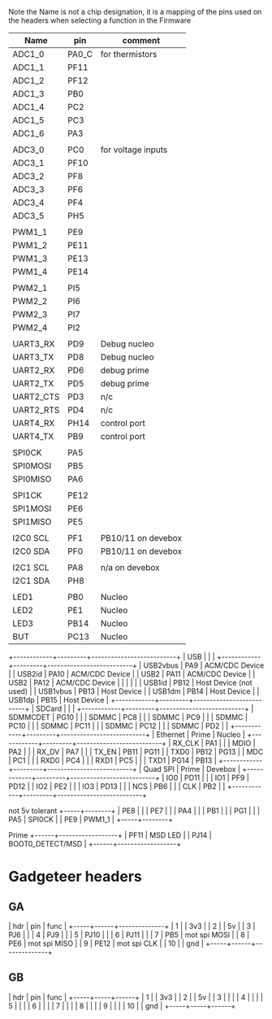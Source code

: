 Note the Name is not a chip designation, it is a mapping of the
pins used on the headers when selecting a function in the Firmware


| Name       | pin     | comment                  |
| ---------- | ------- | ------------------------ |
| ADC1_0     | PA0_C   | for thermistors          |
| ADC1_1     | PF11    |                          |
| ADC1_2     | PF12    |                          |
| ADC1_3     | PB0     |                          |
| ADC1_4     | PC2     |                          |
| ADC1_5     | PC3     |                          |
| ADC1_6     | PA3     |                          |
|            |         |                          |
| ADC3_0     | PC0     | for voltage inputs       |
| ADC3_1     | PF10    |                          |
| ADC3_2     | PF8     |                          |
| ADC3_3     | PF6     |                          |
| ADC3_4     | PF4     |                          |
| ADC3_5     | PH5     |                          |
|            |         |                          |
| PWM1_1     | PE9     |                          |
| PWM1_2     | PE11    |                          |
| PWM1_3     | PE13    |                          |
| PWM1_4     | PE14    |                          |
|            |         |                          |
| PWM2_1     | PI5     |                          |
| PWM2_2     | PI6     |                          |
| PWM2_3     | PI7     |                          |
| PWM2_4     | PI2     |                          |
|            |         |                          |
| UART3_RX   | PD9     | Debug nucleo             |
| UART3_TX   | PD8     | Debug nucleo             |
| UART2_RX   | PD6     | debug prime              |
| UART2_TX   | PD5     | debug prime              |
| UART2_CTS  | PD3     | n/c                      |
| UART2_RTS  | PD4     | n/c                      |
| UART4_RX   | PH14    | control port             |
| UART4_TX   | PB9     | control port             |
|            |         |                          |
| SPI0CK     | PA5     |                          |
| SPI0MOSI   | PB5     |                          |
| SPI0MISO   | PA6     |                          |
|            |         |                          |
| SPI1CK     | PE12    |                          |
| SPI1MOSI   | PE6     |                          |
| SPI1MISO   | PE5     |                          |
|            |         |                          |
| I2C0 SCL   | PF1     | PB10/11 on devebox       |
| I2C0 SDA   | PF0     | PB10/11 on devebox       |
|            |         |                          |
| I2C1 SCL   | PA8     | n/a on devebox           |
| I2C1 SDA   | PH8     |                          |
|            |         |                          |
| LED1       | PB0     | Nucleo                   |
| LED2       | PE1     | Nucleo                   |
| LED3       | PB14    | Nucleo                   |
| BUT        | PC13    | Nucleo                   |
+------------+---------+--------------------------+
| USB        |         |                          |
+------------+---------+--------------------------+
| USB2vbus   | PA9     | ACM/CDC Device           |
| USB2id     | PA10    | ACM/CDC Device           |
| USB2       | PA11    | ACM/CDC Device           |
| USB2       | PA12    | ACM/CDC Device           |
|            |         |                          |
| USB1id     | PB12    | Host Device (not used)   |
| USB1vbus   | PB13    | Host Device              |
| USB1dm     | PB14    | Host Device              |
| USB1dp     | PB15    | Host Device              |
+------------+---------+--------------------------+
| SDCard     |         |                          |
+------------+---------+--------------------------+
| SDMMCDET   | PG10    |                          |
| SDMMC      | PC8     |                          |
| SDMMC      | PC9     |                          |
| SDMMC      | PC10    |                          |
| SDMMC      | PC11    |                          |
| SDMMC      | PC12    |                          |
| SDMMC      | PD2     |                          |
+------------+---------+--------------------------+
| Ethernet   | Prime   | Nucleo                   |
+------------+---------+--------------------------+
| RX_CLK     | PA1     |                          |
| MDIO       | PA2     |                          |
| RX_DV      | PA7     |                          |
| TX_EN      | PB11    | PG11                     |
| TXD0       | PB12    | PG13                     |
| MDC        | PC1     |                          |
| RXD0       | PC4     |                          |
| RXD1       | PC5     |                          |
| TXD1       | PG14    | PB13                     |
+------------+---------+--------------------------+
| Quad SPI   | Prime   | Devebox                  |
+------------+---------+--------------------------+
| IO0        | PD11    |                          |
| IO1        | PF9     | PD12                     |
| IO2        | PE2     |                          |
| IO3        | PD13    |                          |
| NCS        | PB6     |                          |
| CLK        | PB2     |                          |
+------------+---------+--------------------------+

not 5v tolerant 
+-----+--------+
| PE8 |        |
| PE7 |        |
| PA4 |        |
| PB1 |        |
| PG1 |        |
| PA5 | SPI0CK |
| PE9 | PWM1_1 |
+-----+--------+

Prime
+------+------------------+
| PF11 | MSD LED          |
| PJ14 | BOOT0_DETECT/MSD |
+------+------------------+


# Gadgeteer headers
## GA
| hdr | pin  | func         |
+-----+------+--------------+
| 1   |      | 3v3          |
| 2   |      | 5v           |
| 3   | PJ6  |              |
| 4   | PJ9  |              |
| 5   | PJ10 |              |
| 6   | PJ11 |              |
| 7   | PB5  | mot spi MOSI |
| 8   | PE6  | mot spi MISO |
| 9   | PE12 | mot spi CLK  |
| 10  |      | gnd          |
+-----+------+--------------+

## GB
| hdr | pin | func |
+-----+-----+------+
| 1   |     | 3v3  |
| 2   |     | 5v   |
| 3   |     |      |
| 4   |     |      |
| 5   |     |      |
| 6   |     |      |
| 7   |     |      |
| 8   |     |      |
| 9   |     |      |
| 10  |     | gnd  |
+-----+-----+------+
